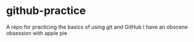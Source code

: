 # github-practice
A repo for practicing the basics of using git and GitHub
I have an obscene obsession with apple pie